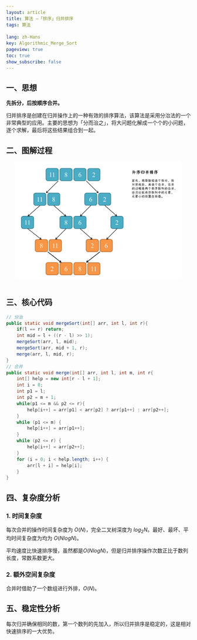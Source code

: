 ```yaml
---
layout: article
title: 算法 —「排序」归并排序
tags: 算法

lang: zh-Hans
key: Algorithmic_Merge_Sort
pageview: true
toc: true
show_subscribe: false
---
```


## 一、思想

**先拆分，后按顺序合并。**

归并排序是创建在归并操作上的一种有效的排序算法，该算法是采用分治法的一个非常典型的应用。主要的思想为「分而治之」，将大问题化解成一个个的小问题，逐个求解，最后将这些结果组合到一起。

## 二、图解过程

<div align="center">  <img src="/img/algorithmic_merge_sort.png" width="90%"/> </div><br>

## 三、核心代码

```java
// 分治
public static void mergeSort(int[] arr, int l, int r){
    if(l == r) return;
    int mid = l + ((r - l) >> 1);
    mergeSort(arr, l, mid);
    mergeSort(arr, mid + 1, r);
    merge(arr, l, mid, r);
}
// 合并
public static void merge(int[] arr, int l, int m, int r{
    int[] help = new int[r - l + 1];
    int i = 0;
    int p1 = l;
    int p2 = m + 1;
    while(p1 <= m && p2 <= r){
        help[i++] = arr[p1] < arr[p2] ? arr[p1++] : arr[p2++];
    }
    while (p1 <= m) {
        help[i++] = arr[p1++];
    }
    while (p2 <= r) {
        help[i++] = arr[p2++];
    }
    for (i = 0; i < help.length; i++) {
        arr[l + i] = help[i];
    }
}
```

## 四、复杂度分析

### 1. 时间复杂度

每次合并的操作时间复杂度为 $O(N)$，完全二叉树深度为 $log_2N$。最好、最坏、平均时间复杂度为均为 $O(NlogN)$。

平均速度比快速排序慢，虽然都是$O(NlogN)$，但是归并排序操作次数正比于数列长度，常数系数更大。

### 2. 额外空间复杂度

合并时借助了一个数组进行外排，$O(N)$。

## 五、稳定性分析

每次归并确保相同的数，第一个数列的先加入，所以归并排序是稳定的，这是相对快速排序的一大优势。


